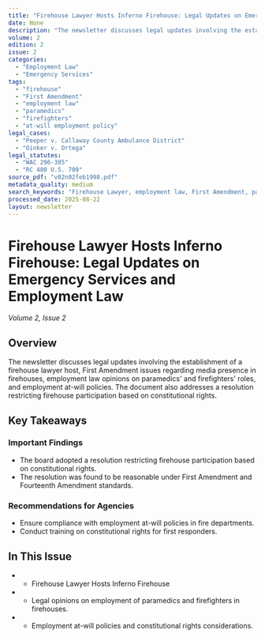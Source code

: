 ```yaml
---
title: "Firehouse Lawyer Hosts Inferno Firehouse: Legal Updates on Emergency Services and Employment Law"
date: None
description: "The newsletter discusses legal updates involving the establishment of a firehouse lawyer host, First Amendment issues regarding media presence in firehouses, employment law opinions on paramedics' and firefighters' roles, and employment at-will policies. The document also addresses a resolution restricting firehouse participation based on constitutional rights."
volume: 2
edition: 2
issue: 2
categories:
  - "Employment Law"
  - "Emergency Services"
tags:
  - "firehouse"
  - "First Amendment"
  - "employment law"
  - "paramedics"
  - "firefighters"
  - "at-will employment policy"
legal_cases:
  - "Peeper v. Callaway County Ambulance District"
  - "Oinker v. Ortega"
legal_statutes:
  - "WAC 296-305"
  - "RC 480 U.S. 709"
source_pdf: "v02n02feb1998.pdf"
metadata_quality: medium
search_keywords: "Firehouse Lawyer, employment law, First Amendment, paramedics, firefighters, employment at-will policy, constitutional rights, employment laws, emergency services..."
processed_date: 2025-08-22
layout: newsletter
---
```


# Firehouse Lawyer Hosts Inferno Firehouse: Legal Updates on Emergency Services and Employment Law

*Volume 2, Issue 2*

## Overview

The newsletter discusses legal updates involving the establishment of a firehouse lawyer host, First Amendment issues regarding media presence in firehouses, employment law opinions on paramedics' and firefighters' roles, and employment at-will policies. The document also addresses a resolution restricting firehouse participation based on constitutional rights.

## Key Takeaways

### Important Findings

- The board adopted a resolution restricting firehouse participation based on constitutional rights.
- The resolution was found to be reasonable under First Amendment and Fourteenth Amendment standards.

### Recommendations for Agencies

- Ensure compliance with employment at-will policies in fire departments.
- Conduct training on constitutional rights for first responders.

## In This Issue

- - Firehouse Lawyer Hosts Inferno Firehouse
- - Legal opinions on employment of paramedics and firefighters in firehouses.
- - Employment at-will policies and constitutional rights considerations.

